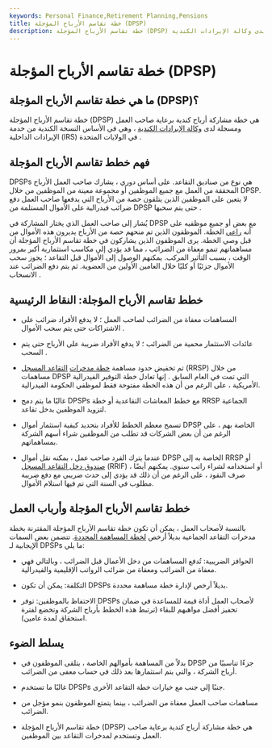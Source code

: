 ```yaml
---
keywords: Personal Finance,Retirement Planning,Pensions
title: خطة تقاسم الأرباح المؤجلة (DPSP)
description: خطة تقاسم الأرباح المؤجلة (DPSP) هي خطة مشاركة أرباح كندية برعاية صاحب العمل ومسجلة لدى وكالة الإيرادات الكندية.
---
```


# خطة تقاسم الأرباح المؤجلة (DPSP)
## ما هي خطة تقاسم الأرباح المؤجلة (DPSP)؟

خطة تقاسم الأرباح المؤجلة (DPSP) هي خطة مشاركة أرباح كندية برعاية صاحب العمل ومسجلة لدى [وكالة الإيرادات الكندية](/ccra) ، وهي في الأساس النسخة الكندية من خدمة الإيرادات الداخلية (IRS) في الولايات المتحدة .

## فهم خطط تقاسم الأرباح المؤجلة

DPSPs هي نوع من صناديق التقاعد. على أساس دوري ، يشارك صاحب العمل الأرباح المحققة من العمل مع جميع الموظفين أو مجموعة معينة من الموظفين من خلال DPSP. لا يتعين على الموظفين الذين يتلقون حصة من الأرباح التي يدفعها صاحب العمل دفع ضرائب فيدرالية على الأموال المستلمة من DPSP حتى يتم سحبها .

يُشار إلى صاحب العمل الذي يختار المشاركة في DPSP مع بعض أو جميع موظفيه على أنه [راعي](/sponsor) الخطة. الموظفون الذين تم منحهم حصة من الأرباح يديرون هذه الأموال من قبل وصي الخطة. يرى الموظفون الذين يشاركون في خطة تقاسم الأرباح المؤجلة أن مساهماتهم تنمو معفاة من الضرائب ، مما قد يؤدي إلى مكاسب استثمارية أكبر بمرور الوقت ، بسبب التأثير المركب. يمكنهم الوصول إلى الأموال قبل التقاعد ؛ يجوز سحب الأموال جزئيًا أو كليًا خلال العامين الأولين من العضوية. ثم يتم دفع الضرائب عند الانسحاب .

## خطط تقاسم الأرباح المؤجلة: النقاط الرئيسية

- المساهمات معفاة من الضرائب لصاحب العمل ؛ لا يدفع الأفراد ضرائب على الاشتراكات حتى يتم سحب الأموال .

- عائدات الاستثمار محمية من الضرائب ؛ لا يدفع الأفراد ضريبة على الأرباح حتى يتم السحب .

- تم تخفيض حدود مساهمة [خطة مدخرات](/rrsp) [التقاعد المسجل](/rrsp) (RRSP) من خلال مساهمات DPSP التي تمت في العام السابق . إنها تعادل خطة التوفير الفيدرالية الأمريكية ، على الرغم من أن هذه الخطة مفتوحة فقط لموظفي الحكومة الفيدرالية.

- غالبًا ما يتم دمج DPSPs مع خطط المعاشات التقاعدية أو خطة RRSP الجماعية لتزويد الموظفين بدخل تقاعد.

- تسمح معظم الخطط للأفراد بتحديد كيفية استثمار أموال DPSP الخاصة بهم ، على الرغم من أن بعض الشركات قد تطلب من الموظفين شراء أسهم الشركة بمساهماتهم.

- عندما يترك الفرد صاحب عمل ، يمكنه نقل أموال DPSP الخاصة به إلى RRSP أو [صندوق دخل التقاعد المسجل](/rrif) (RRIF) ، أو استخدامه لشراء راتب سنوي. يمكنهم أيضًا صرف النقود ، على الرغم من أن ذلك قد يؤدي إلى حدث ضريبي مع دفع ضريبة مطلوب في السنة التي تم فيها استلام الأموال.

## خطط تقاسم الأرباح المؤجلة وأرباب العمل

بالنسبة لأصحاب العمل ، يمكن أن تكون خطة تقاسم الأرباح المؤجلة المقترنة بخطة مدخرات التقاعد الجماعية بديلاً أرخص [لخطة المساهمة المحددة](/definedcontributionplan). تتضمن بعض السمات الإيجابية لـ DPSPs ما يلي:

- الحوافز الضريبية: تُدفع المساهمات من دخل الأعمال قبل الضرائب ، وبالتالي فهي معفاة من الضرائب ومعفاة من ضرائب الرواتب الإقليمية والفيدرالية.

- التكلفة: يمكن أن تكون DPSPs بديلاً أرخص لإدارة خطة مساهمة محددة.

- الاحتفاظ بالموظفين: توفر DPSPs لأصحاب العمل أداة قيمة للمساعدة في ضمان تحفيز أفضل مواهبهم للبقاء (ترتبط هذه الخطط بأرباح الشركة وتخضع لفترة استحقاق لمدة عامين).

## يسلط الضوء

- بدلاً من المساهمة بأموالهم الخاصة ، يتلقى الموظفون في DPSP جزءًا تناسبيًا من أرباح الشركة ، والتي يتم استثمارها بعد ذلك في حساب معفى من الضرائب.

- غالبًا ما تستخدم DPSPs جنبًا إلى جنب مع خيارات خطة التقاعد الأخرى.

- مساهمات صاحب العمل معفاة من الضرائب ، بينما يتمتع الموظفون بنمو مؤجل من الضرائب.

- خطة تقاسم الأرباح المؤجلة (DPSP) هي خطة مشاركة أرباح كندية برعاية صاحب العمل وتستخدم لمدخرات التقاعد بين الموظفين.

